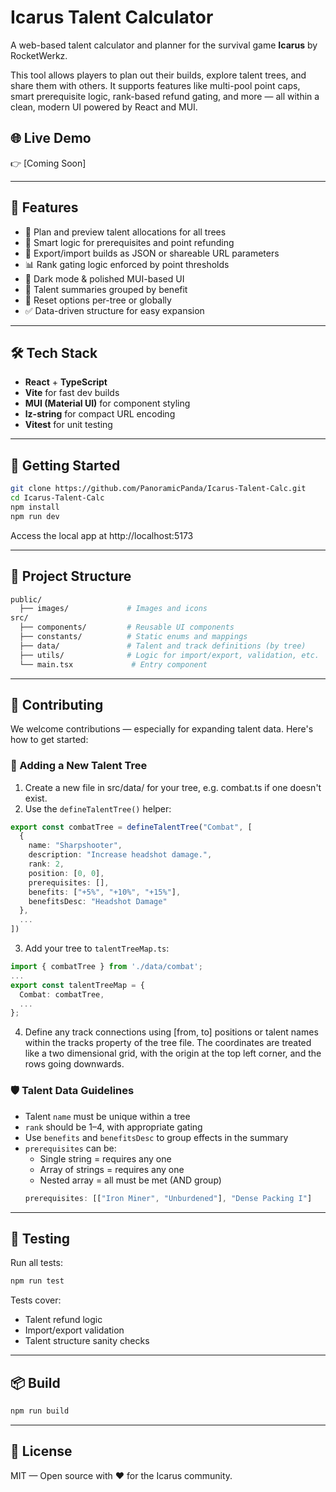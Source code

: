 # Icarus Talent Calculator

A web-based talent calculator and planner for the survival game **Icarus** by RocketWerkz.

This tool allows players to plan out their builds, explore talent trees, and share them with others. It supports features like multi-pool point caps, smart prerequisite logic, rank-based refund gating, and more — all within a clean, modern UI powered by React and MUI.

## 🌐 Live Demo

👉 [Coming Soon]

---

## 🧩 Features

- 🔢 Plan and preview talent allocations for all trees
- 🔐 Smart logic for prerequisites and point refunding
- 🔄 Export/import builds as JSON or shareable URL parameters
- 📊 Rank gating logic enforced by point thresholds
- 🎨 Dark mode & polished MUI-based UI
- 🧠 Talent summaries grouped by benefit
- 🔁 Reset options per-tree or globally
- ✅ Data-driven structure for easy expansion

---

## 🛠 Tech Stack

- **React** + **TypeScript**
- **Vite** for fast dev builds
- **MUI (Material UI)** for component styling
- **lz-string** for compact URL encoding
- **Vitest** for unit testing

---

## 🚀 Getting Started

```bash
git clone https://github.com/PanoramicPanda/Icarus-Talent-Calc.git
cd Icarus-Talent-Calc
npm install
npm run dev
```

Access the local app at http://localhost:5173

---
## 📁 Project Structure

```bash
public/
  ├── images/             # Images and icons
src/
  ├── components/         # Reusable UI components
  ├── constants/          # Static enums and mappings
  ├── data/               # Talent and track definitions (by tree)
  ├── utils/              # Logic for import/export, validation, etc.
  └── main.tsx             # Entry component
```

---
## 🤝 Contributing

We welcome contributions — especially for expanding talent data. Here's how to get started:

### 🧩 Adding a New Talent Tree

1. Create a new file in src/data/ for your tree, e.g. combat.ts if one doesn't exist.
1. Use the `defineTalentTree()` helper:
```ts
export const combatTree = defineTalentTree("Combat", [
  {
    name: "Sharpshooter",
    description: "Increase headshot damage.",
    rank: 2,
    position: [0, 0],
    prerequisites: [],
    benefits: ["+5%", "+10%", "+15%"],
    benefitsDesc: "Headshot Damage"
  },
  ...
])
```
3. Add your tree to `talentTreeMap.ts`:

```ts
import { combatTree } from './data/combat';
...
export const talentTreeMap = {
  Combat: combatTree,
  ...
};
```

4. Define any track connections using [from, to] positions or talent names within the tracks property of the tree file. The coordinates are treated like a two dimensional grid, with the origin at the top left corner, and the rows going downwards.


### 🛡 Talent Data Guidelines

- Talent `name` must be unique within a tree
- `rank` should be 1–4, with appropriate gating
- Use `benefits` and `benefitsDesc` to group effects in the summary
- `prerequisites` can be:
  - Single string = requires any one
  - Array of strings = requires any one
  - Nested array = all must be met (AND group)
  ```ts
  prerequisites: [["Iron Miner", "Unburdened"], "Dense Packing I"]
  ```

---
## 🧪 Testing

Run all tests:

```bash
npm run test
```

Tests cover:

- Talent refund logic
- Import/export validation
- Talent structure sanity checks

---
## 📦 Build

```bash
npm run build
```
---
## 📜 License

MIT — Open source with ❤️ for the Icarus community.